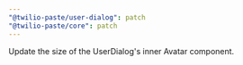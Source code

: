 ```yaml
---
"@twilio-paste/user-dialog": patch
"@twilio-paste/core": patch
---
```


Update the size of the UserDialog's inner Avatar component.
